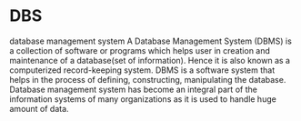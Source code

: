 # DBS
 database management system
 A Database Management System (DBMS) is a collection of software or programs which helps user in creation and maintenance of a database(set of information). Hence it is also known as a computerized record-keeping system.
 DBMS is a software system that helps in the process of defining, constructing, manipulating the database.
 Database management system has become an integral part of the information systems of many organizations as it is used to handle huge amount of data.
